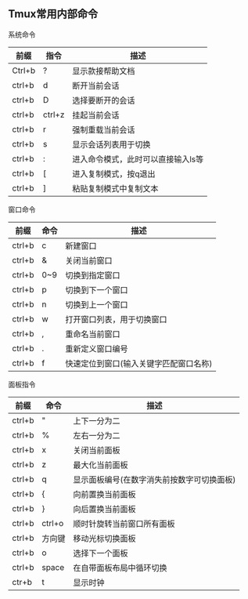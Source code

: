 

## Tmux常用内部命令

系统命令

|前缀|指令|描述|
|---|---|---|
|Ctrl+b|?|显示款接帮助文档|
|ctrl+b|d|断开当前会话|
|ctrl+b|D|选择要断开的会话|
|ctrl+b|ctrl+z|挂起当前会话|
|ctrl+b|r|强制重载当前会话|
|ctrl+b|s|显示会话列表用于切换|
|ctrl+b|:|进入命令模式，此时可以直接输入ls等|
|ctrl+b|[|进入复制模式，按q退出|
|ctrl+b|]|粘贴复制模式中复制文本|



窗口命令

|前缀|命令|描述|
|---|---|---|
|ctrl+b|c|新建窗口|
|ctrl+b|&|关闭当前窗口|
|ctrl+b|0~9|切换到指定窗口|
|ctrl+b|p|切换到下一个窗口|
|ctrl+b|n|切换到上一个窗口|
|ctrl+b|w|打开窗口列表，用于切换窗口|
|ctrl+b|,|重命名当前窗口|
|ctrl+b|.|重新定义窗口编号|
|ctrl+b|f|快速定位到窗口(输入关键字匹配窗口名称)|

面板指令

|前缀|命令|描述|
|---|---|---|
|ctrl+b|"|上下一分为二|
|ctrl+b|%|左右一分为二|
|ctrl+b|x|关闭当前面板|
|ctrl+b|z|最大化当前面板|
|ctrl+b|q|显示面板编号(在数字消失前按数字可切换面板)|
|ctrl+b|{|向前置换当前面板|
|ctrl+b|}|向后置换当前面板|
|ctrl+b|ctrl+o|顺时针旋转当前窗口所有面板|
|ctrl+b|方向键|移动光标切换面板|
|ctrl+b|o|选择下一个面板|
|ctrl+b|space|在自带面板布局中循环切换|
|ctr+b|t|显示时钟|

